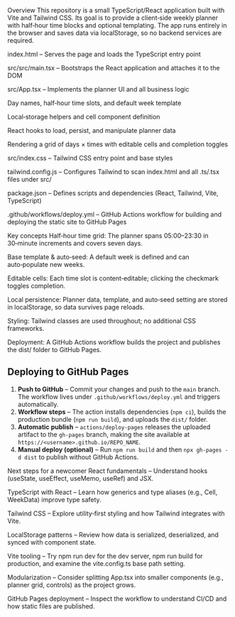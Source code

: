 Overview
This repository is a small TypeScript/React application built with Vite and Tailwind CSS.
Its goal is to provide a client‑side weekly planner with half‑hour time blocks and optional templating. The app runs entirely in the browser and saves data via localStorage, so no backend services are required.

index.html – Serves the page and loads the TypeScript entry point

src/src/main.tsx – Bootstraps the React application and attaches it to the DOM

src/App.tsx – Implements the planner UI and all business logic

Day names, half‑hour time slots, and default week template

Local‐storage helpers and cell component definition

React hooks to load, persist, and manipulate planner data

Rendering a grid of days × times with editable cells and completion toggles

src/index.css – Tailwind CSS entry point and base styles

tailwind.config.js – Configures Tailwind to scan index.html and all .ts/.tsx files under src/

package.json – Defines scripts and dependencies (React, Tailwind, Vite, TypeScript)

.github/workflows/deploy.yml – GitHub Actions workflow for building and deploying the static site to GitHub Pages

Key concepts
Half‑hour time grid: The planner spans 05:00–23:30 in 30‑minute increments and covers seven days.

Base template & auto‑seed: A default week is defined and can auto‑populate new weeks.

Editable cells: Each time slot is content‑editable; clicking the checkmark toggles completion.

Local persistence: Planner data, template, and auto‑seed setting are stored in localStorage, so data survives page reloads.

Styling: Tailwind classes are used throughout; no additional CSS frameworks.

Deployment: A GitHub Actions workflow builds the project and publishes the dist/ folder to GitHub Pages.

## Deploying to GitHub Pages

1. **Push to GitHub** – Commit your changes and push to the `main` branch. The workflow lives under `.github/workflows/deploy.yml` and triggers automatically.
2. **Workflow steps** – The action installs dependencies (`npm ci`), builds the production bundle (`npm run build`), and uploads the `dist/` folder.
3. **Automatic publish** – `actions/deploy-pages` releases the uploaded artifact to the `gh-pages` branch, making the site available at `https://<username>.github.io/REPO_NAME`.
4. **Manual deploy (optional)** – Run `npm run build` and then `npx gh-pages -d dist` to publish without GitHub Actions.

Next steps for a newcomer
React fundamentals – Understand hooks (useState, useEffect, useMemo, useRef) and JSX.

TypeScript with React – Learn how generics and type aliases (e.g., Cell, WeekData) improve type safety.

Tailwind CSS – Explore utility‑first styling and how Tailwind integrates with Vite.

LocalStorage patterns – Review how data is serialized, deserialized, and synced with component state.

Vite tooling – Try npm run dev for the dev server, npm run build for production, and examine the vite.config.ts base path setting.

Modularization – Consider splitting App.tsx into smaller components (e.g., planner grid, controls) as the project grows.

GitHub Pages deployment – Inspect the workflow to understand CI/CD and how static files are published.
